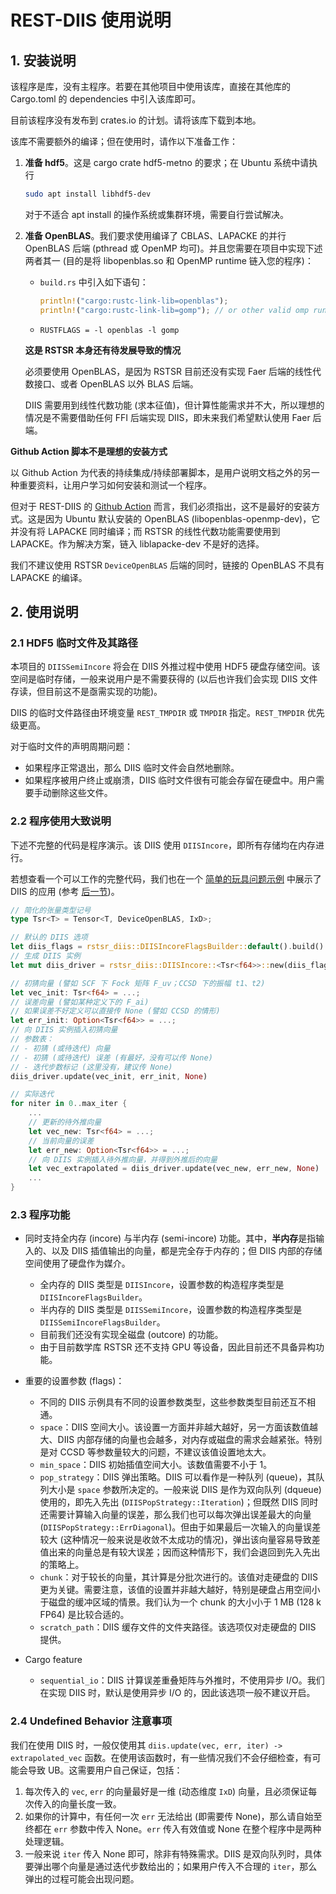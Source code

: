 # REST-DIIS 使用说明

## 1. 安装说明

该程序是库，没有主程序。若要在其他项目中使用该库，直接在其他库的 Cargo.toml 的 dependencies 中引入该库即可。

目前该程序没有发布到 crates.io 的计划。请将该库下载到本地。

该库不需要额外的编译；但在使用时，请作以下准备工作：
1. **准备 hdf5**。这是 cargo crate hdf5-metno 的要求；在 Ubuntu 系统中请执行
    ```bash
    sudo apt install libhdf5-dev
    ```
    对于不适合 apt install 的操作系统或集群环境，需要自行尝试解决。

2. **准备 OpenBLAS**。我们要求使用编译了 CBLAS、LAPACKE 的并行 OpenBLAS 后端 (pthread 或 OpenMP 均可)。并且您需要在项目中实现下述两者其一 (目的是将 libopenblas.so 和 OpenMP runtime 链入您的程序)：
    - `build.rs` 中引入如下语句：
      ```rust
      println!("cargo:rustc-link-lib=openblas");
      println!("cargo:rustc-link-lib=gomp"); // or other valid omp runtime library
      ```
    - `RUSTFLAGS = -l openblas -l gomp`

    <div class="warning">
    
    **这是 RSTSR 本身还有待发展导致的情况**

    必须要使用 OpenBLAS，是因为 RSTSR 目前还没有实现 Faer 后端的线性代数接口、或者 OpenBLAS 以外 BLAS 后端。
    
    DIIS 需要用到线性代数功能 (求本征值)，但计算性能需求并不大，所以理想的情况是不需要借助任何 FFI 后端实现 DIIS，即未来我们希望默认使用 Faer 后端。

    </div>

<div class="warning">

**Github Action 脚本不是理想的安装方式**

以 Github Action 为代表的持续集成/持续部署脚本，是用户说明文档之外的另一种重要资料，让用户学习如何安装和测试一个程序。

但对于 REST-DIIS 的 [Github Action](https://github.com/RESTGroup/rest-diis/blob/master/.github/workflows/test.yml) 而言，我们必须指出，这不是最好的安装方式。这是因为 Ubuntu 默认安装的 OpenBLAS (libopenblas-openmp-dev)，它并没有将 LAPACKE 同时编译；而 RSTSR 的线性代数功能需要使用到 LAPACKE。作为解决方案，链入 liblapacke-dev 不是好的选择。

我们不建议使用 RSTSR `DeviceOpenBLAS` 后端的同时，链接的 OpenBLAS 不具有 LAPACKE 的编译。

</div>

## 2. 使用说明

### 2.1 HDF5 临时文件及其路径

本项目的 `DIISSemiIncore` 将会在 DIIS 外推过程中使用 HDF5 硬盘存储空间。该空间是临时存储，一般来说用户是不需要获得的 (以后也许我们会实现 DIIS 文件存读，但目前这不是亟需实现的功能)。

DIIS 的临时文件路径由环境变量 `REST_TMPDIR` 或 `TMPDIR` 指定。`REST_TMPDIR` 优先级更高。

对于临时文件的声明周期问题：
- 如果程序正常退出，那么 DIIS 临时文件会自然地删除。
- 如果程序被用户终止或崩溃，DIIS 临时文件很有可能会存留在硬盘中。用户需要手动删除这些文件。

### 2.2 程序使用大致说明

下述不完整的代码是程序演示。该 DIIS 使用 `DIISIncore`，即所有存储均在内存进行。

若想查看一个可以工作的完整代码，我们也在一个 [简单的玩具问题示例](https://github.com/RESTGroup/rest-diis/blob/master/examples/toy_model.rs) 中展示了 DIIS 的应用 (参考 [后一节](./toy_model.md))。

```rust
// 简化的张量类型记号
type Tsr<T> = Tensor<T, DeviceOpenBLAS, IxD>;

// 默认的 DIIS 选项
let diis_flags = rstsr_diis::DIISIncoreFlagsBuilder::default().build().unwrap();
// 生成 DIIS 实例
let mut diis_driver = rstsr_diis::DIISIncore::<Tsr<f64>>::new(diis_flags, &device);

// 初猜向量 (譬如 SCF 下 Fock 矩阵 F_uv；CCSD 下的振幅 t1、t2)
let vec_init: Tsr<f64> = ...;
// 误差向量 (譬如某种定义下的 F_ai)
// 如果误差不好定义可以直接传 None (譬如 CCSD 的情形)
let err_init: Option<Tsr<f64>> = ...;
// 向 DIIS 实例插入初猜向量
// 参数表：
// - 初猜 (或待迭代) 向量
// - 初猜 (或待迭代) 误差 (有最好，没有可以传 None)
// - 迭代步数标记 (这里没有，建议传 None)
diis_driver.update(vec_init, err_init, None)

// 实际迭代
for niter in 0..max_iter {
    ...
    // 更新的待外推向量
    let vec_new: Tsr<f64> = ...;
    // 当前向量的误差
    let err_new: Option<Tsr<f64>> = ...;
    // 向 DIIS 实例插入待外推向量，并得到外推后的向量
    let vec_extrapolated = diis_driver.update(vec_new, err_new, None)
    ...
}
```

### 2.3 程序功能

- 同时支持全内存 (incore) 与半内存 (semi-incore) 功能。其中，**半内存**是指输入的、以及 DIIS 插值输出的向量，都是完全存于内存的；但 DIIS 内部的存储空间使用了硬盘作为媒介。
    - 全内存的 DIIS 类型是 `DIISIncore`，设置参数的构造程序类型是 `DIISIncoreFlagsBuilder`。
    - 半内存的 DIIS 类型是 `DIISSemiIncore`，设置参数的构造程序类型是 `DIISSemiIncoreFlagsBuilder`。
    - 目前我们还没有实现全磁盘 (outcore) 的功能。
    - 由于目前数学库 RSTSR 还不支持 GPU 等设备，因此目前还不具备异构功能。

- 重要的设置参数 (flags)：
    - 不同的 DIIS 示例具有不同的设置参数类型，这些参数类型目前还互不相通。
    - `space`：DIIS 空间大小。该设置一方面并非越大越好，另一方面该数值越大、DIIS 内部存储的向量也会越多，对内存或磁盘的需求会越紧张。特别是对 CCSD 等参数量较大的问题，不建议该值设置地太大。
    - `min_space`：DIIS 初始插值空间大小。该数值需要不小于 1。
    - `pop_strategy`：DIIS 弹出策略。DIIS 可以看作是一种队列 (queue)，其队列大小是 `space` 参数所决定的。一般来说 DIIS 是作为双向队列 (dqueue) 使用的，即先入先出 (`DIISPopStrategy::Iteration`)；但既然 DIIS 同时还需要计算输入向量的误差，那么我们也可以每次弹出误差最大的向量 (`DIISPopStrategy::ErrDiagonal`)。但由于如果最后一次输入的向量误差较大 (这种情况一般来说是收敛不太成功的情况)，弹出该向量容易导致差值出来的向量总是有较大误差；因而这种情形下，我们会退回到先入先出的策略上。
    - `chunk`：对于较长的向量，其计算是分批次进行的。该值对走硬盘的 DIIS 更为关键。需要注意，该值的设置并非越大越好，特别是硬盘占用空间小于磁盘的缓冲区域的情景。我们认为一个 chunk 的大小小于 1 MB (128 k FP64) 是比较合适的。
    - `scratch_path`：DIIS 缓存文件的文件夹路径。该选项仅对走硬盘的 DIIS 提供。

- Cargo feature
    - `sequential_io`：DIIS 计算误差重叠矩阵与外推时，不使用异步 I/O。我们在实现 DIIS 时，默认是使用异步 I/O 的，因此该选项一般不建议开启。

### 2.4 Undefined Behavior 注意事项

我们在使用 DIIS 时，一般仅使用其 `diis.update(vec, err, iter) -> extrapolated_vec` 函数。在使用该函数时，有一些情况我们不会仔细检查，有可能会导致 UB。这需要用户自己保证，包括：
1. 每次传入的 `vec`, `err` 的向量最好是一维 (动态维度 `IxD`) 向量，且必须保证每次传入的向量长度一致。
2. 如果你的计算中，有任何一次 `err` 无法给出 (即需要传 None)，那么请自始至终都在 `err` 参数中传入 None。`err` 传入有效值或 None 在整个程序中是两种处理逻辑。
3. 一般来说 `iter` 传入 None 即可，除非有特殊需求。DIIS 是双向队列时，具体要弹出哪个向量是通过迭代步数给出的；如果用户传入不合理的 `iter`，那么弹出的过程可能会出现问题。
